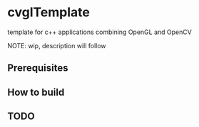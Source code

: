 # cvglTemplate
template for c++ applications combining OpenGL and OpenCV

NOTE: wip, description will follow

## Prerequisites

## How to build

## TODO

